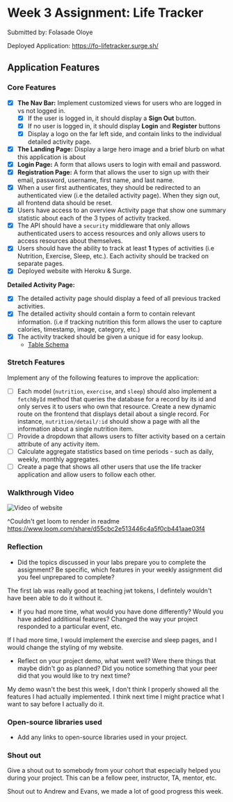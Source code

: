 # Week 3 Assignment: Life Tracker

Submitted by: Folasade Oloye

Deployed Application: https://fo-lifetracker.surge.sh/


## Application Features

### Core Features

- [x] **The Nav Bar:** Implement customized views for users who are logged in vs not logged in.
  - [x] If the user is logged in, it should display a **Sign Out** button. 
  - [x] If no user is logged in, it should display **Login** and **Register** buttons
  - [x] Display a logo on the far left side, and contain links to the individual detailed activity page. 
- [x] **The Landing Page:** Display a large hero image and a brief blurb on what this application is about
- [x] **Login Page:** A form that allows users to login with email and password.
- [x] **Registration Page:** A form that allows the user to sign up with their email, password, username, first name, and last name.
- [x] When a user first authenticates, they should be redirected to an authenticated view (i.e the detailed activity page). When they sign out, all frontend data should be reset.
- [x] Users have access to an overview Activity page that show one summary statistic about each of the 3 types of activity tracked.
- [x] The API should have a `security` middleware that only allows authenticated users to access resources and only allows users to access resources about themselves. 
- [x] Users should have the ability to track at least **1** types of activities (i.e Nutrition, Exercise, Sleep, etc.). Each activity should be tracked on separate pages.
- [x] Deployed website with Heroku & Surge. 

**Detailed Activity Page:**
- [x] The detailed activity page should display a feed of all previous tracked activities.
- [x] The detailed activity should contain a form to contain relevant information. (i.e if tracking nutrition this form allows the user to capture calories, timestamp, image, category, etc.) 
- [x] The activity tracked should be given a unique id for easy lookup.
  * [Table Schema](lifetracker_schema.sql) 

### Stretch Features

Implement any of the following features to improve the application:
- [ ] Each model (`nutrition`, `exercise`, and `sleep`) should also implement a `fetchById` method that queries the database for a record by its id and only serves it to users who own that resource. Create a new dynamic route on the frontend that displays detail about a single record. For instance, `nutrition/detail/:id` should show a page with all the information about a single nutrition item.
- [ ] Provide a dropdown that allows users to filter activity based on a certain attribute of any activity item.
- [ ] Calculate aggregate statistics based on time periods - such as daily, weekly, monthly aggregates.
- [ ] Create a page that shows all other users that use the life tracker application and allow users to follow each other.

### Walkthrough Video

![Video of website](https://www.loom.com/share/d55cbc2e513446c4a5f0cb441aae03f4)

^Couldn't get loom to render in readme
https://www.loom.com/share/d55cbc2e513446c4a5f0cb441aae03f4


### Reflection

* Did the topics discussed in your labs prepare you to complete the assignment? Be specific, which features in your weekly assignment did you feel unprepared to complete?

The first lab was really good at teaching jwt tokens, I defintely wouldn't have been able to do it without it.

* If you had more time, what would you have done differently? Would you have added additional features? Changed the way your project responded to a particular event, etc.
  
If I had more time, I would implement the exercise and sleep pages, and I would change the styling of my website.

* Reflect on your project demo, what went well? Were there things that maybe didn't go as planned? Did you notice something that your peer did that you would like to try next time?

My demo wasn't the best this week, I don't think I properly showed all the features I had actually implemented. I think next time I might practice what I want to say before I actually do it.

### Open-source libraries used

- Add any links to open-source libraries used in your project.

### Shout out

Give a shout out to somebody from your cohort that especially helped you during your project. This can be a fellow peer, instructor, TA, mentor, etc.

Shout out to Andrew and Evans, we made a lot of good progress this week.
